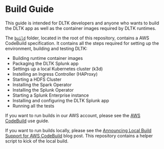 # Build Guide

This guide is intended for DLTK developers and anyone who wants to build the DLTK app as well as the container images required by DLTK runtimes.

The [`build`](../../build) folder, located in the root of this repository, contains a AWS CodeBuild specification. It contains all the steps required for setting up the environment, building and testing DLTK:

- Building runtime container images
- Packaging the DLTK Splunk app
- Settings up a local Kubernetes cluster (k3d)
- Instelling an Ingress Controller (HAProxy)
- Starting a HDFS Cluster
- Installing the Spark Operator
- Installing the Splunk Operator
- Starting a Splunk Enterprise instance
- Installing and configuring the DLTK Splunk app
- Running all the tests

If you want to run builds in our AWS account, please see the [AWS CodeBuild](https://docs.aws.amazon.com/codebuild/latest/userguide/welcome.html) use guide.

If you want to run builds locally, please see the [Announcing Local Build Support for AWS CodeBuild](<https://aws.amazon.com/blogs/devops/announcing-local-build-support-for-aws-codebuild/>) blog post. This repository contains a helper script to kick of the local build.

